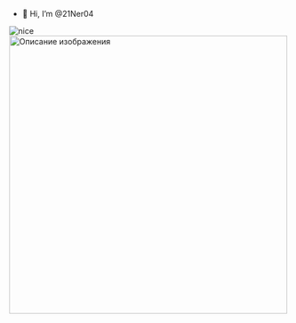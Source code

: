 - 👋 Hi, I’m @21Ner04

![nice](https://github.com/21Ner04/21Ner04/assets/133259264/9a8de36f-8a14-49f7-a4f2-f2a0e1fd197d)
<a href="ссылканаизображение.jpg"><img src="ссылканаизображение.jpg" alt="Описание изображения" width="500"></a>
<!---
21Ner04/21Ner04 is a ✨ special ✨ repository because its `README.md` (this file) appears on your GitHub profile.
You can click the Preview link to take a look at your changes.
--->
